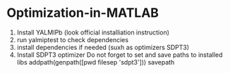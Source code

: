 # Optimization-in-MATLAB
1. Install YALMIPb (look official installiation instruction)
2. run yalmiptest to check dependencies
3. install dependencies if needed (suxh as optimizers SDPT3)
4. Install SDPT3 optimizer
Do not forget to set and save paths to installed libs
addpath(genpath([pwd filesep 'sdpt3']))
savepath
